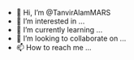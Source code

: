 - 👋 Hi, I’m @TanvirAlamMARS
- 👀 I’m interested in ...
- 🌱 I’m currently learning ...
- 💞️ I’m looking to collaborate on ...
- 📫 How to reach me ...

<!---
TanvirAlamMARS/TanvirAlamMARS is a ✨ special ✨ repository because its `README.md` (this file) appears on your GitHub profile.
You can click the Preview link to take a look at your changes.
--->
